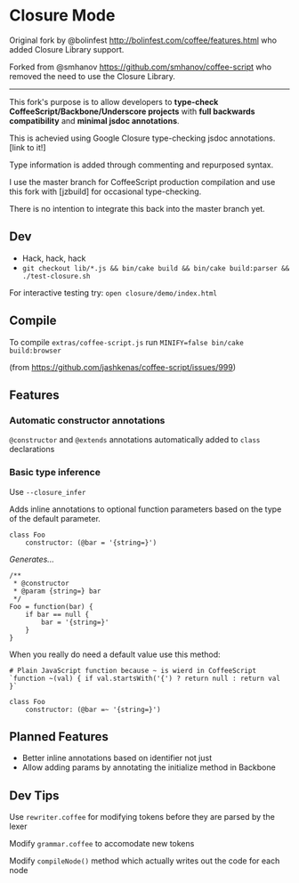 # Closure Mode

Original fork by @bolinfest <http://bolinfest.com/coffee/features.html> who added Closure Library support.

Forked from @smhanov <https://github.com/smhanov/coffee-script> who removed the need to use the Closure Library.

---

This fork's purpose is to allow developers to **type-check CoffeeScript/Backbone/Underscore projects** with **full backwards compatibility** and **minimal jsdoc annotations**.

This is achevied using Google Closure type-checking jsdoc annotations. [link to it!]

Type information is added through commenting and repurposed syntax.

I use the master branch for CoffeeScript production compilation and use this fork with [jzbuild] for occasional type-checking.

There is no intention to integrate this back into the master branch yet.

## Dev

 * Hack, hack, hack
 * `git checkout lib/*.js && bin/cake build && bin/cake build:parser && ./test-closure.sh`

For interactive testing try: `open closure/demo/index.html`

## Compile

To compile `extras/coffee-script.js` run `MINIFY=false bin/cake build:browser`

(from https://github.com/jashkenas/coffee-script/issues/999)

## Features

### Automatic constructor annotations

`@constructor` and `@extends` annotations automatically added to `class` declarations
 
### Basic type inference

Use `--closure_infer`

Adds inline annotations to optional function parameters based on the type of the default parameter.
 
	class Foo
		constructor: (@bar = '{string=}')

*Generates...*

	/**
	 * @constructor
	 * @param {string=} bar
	 */
	Foo = function(bar) {
		if bar == null {
			bar = '{string=}'
		}
	}

When you really do need a default value use this method:

	# Plain JavaScript function because ~ is wierd in CoffeeScript
	`function ~(val) { if val.startsWith('{') ? return null : return val }`

	class Foo
		constructor: (@bar =~ '{string=}')

## Planned Features

 * Better inline annotations based on identifier not just
 * Allow adding params by annotating the initialize method in Backbone

## Dev Tips

Use `rewriter.coffee` for modifying tokens before they are parsed by the lexer

Modify `grammar.coffee` to accomodate new tokens

Modify `compileNode()` method which actually writes out the code for each node
